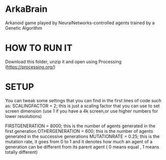 # ArkaBrain
Arkanoid game played by NeuralNetworks-controlled agents trained by a Genetic Algorithm

# HOW TO RUN IT 
Download this folder, unzip it and open using Processing (https://processing.org/)

# SETUP

You can tweak some settings that you can find in the first lines of code such as:
SCALINGFACTOR = 2; this is just a scaling factor that you can use to set screen dimension (use 1 if you have a 4k screen,or use higher numbers for lower resolutions)

FIRSTGENERATION = 8000; this is the number of agents generated in the first generation
OTHERGENERATION = 600; this is the number of agents generated in the successive generations 
MUTATIONRATE = 0.25;  this is the mutation rate, it goes from 0 to 1 and it denotes how much an agent of a generation can be different from its parent agent ( 0 means equal , 1 means totally different)

